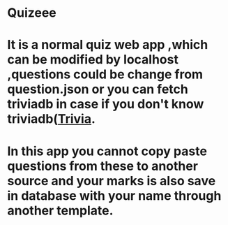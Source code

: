 # Quizeee
# It is a normal quiz web app ,which can be modified by localhost ,questions could be change from question.json or you can fetch triviadb in case if you don't know triviadb([Trivia](https://opentdb.com/).
# In this app you cannot copy paste questions from these to another source and your marks is also save in database with your name through another template.
